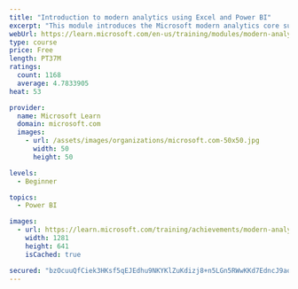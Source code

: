 ```yaml
---
title: "Introduction to modern analytics using Excel and Power BI"
excerpt: "This module introduces the Microsoft modern analytics core suite of tools, including Office 365/Excel 2016+, Power Query, Data Model, Power BI Desktop, and Power BI service. By using modern analytics technologies, you and your organization can work faster, more efficiently, and smarter by using Excel together with Power BI."
webUrl: https://learn.microsoft.com/en-us/training/modules/modern-analytics-intro/
type: course
price: Free
length: PT37M
ratings:
  count: 1168
  average: 4.7833905
heat: 53

provider:
  name: Microsoft Learn
  domain: microsoft.com
  images:
    - url: /assets/images/organizations/microsoft.com-50x50.jpg
      width: 50
      height: 50

levels:
  - Beginner

topics:
  - Power BI

images:
  - url: https://learn.microsoft.com/training/achievements/modern-analytics-intro-social.png
    width: 1281
    height: 641
    isCached: true

secured: "bzOcuuQfCiek3HKsf5qEJEdhu9NKYKlZuKdizj8+n5LGn5RWwKKd7EdncJ9aoJs89n0zux1ulbIJuN8mi9kkLJ3vyRd6kPZjOi8f5c+F3WNkyA0QgQRAYLqRMAHLf+myCmn2k1jB+v9qQIbAskb5MG2yLiUYDwxiNFk7E0zN5CGrBcfzeMZ6h850CtwLS8YzEbkFwpOAv7447GiMKpLPeXO9DvBICJkYjikDkFFrU11KrbuJ/+9fpOlSLOW5Rn3l82l4apqJkJBnwvJaZeeV9lX6AQRMYJWKsPn9h4mFs1e36GlBU4nLgy/rO8PxG1HId7Uw5438fPHYB9m9wXbd7Y40g9Yemxv/vMSaOQENj5hsB3WqYmDnD37kYpLl1TZ1pOPjGDf8Xe3wU8piUZvEIaOcHYW48V5cAn0bP95YrjE=;M8hwV8VnF7WUNxOsyfL6Ow=="
---
```


